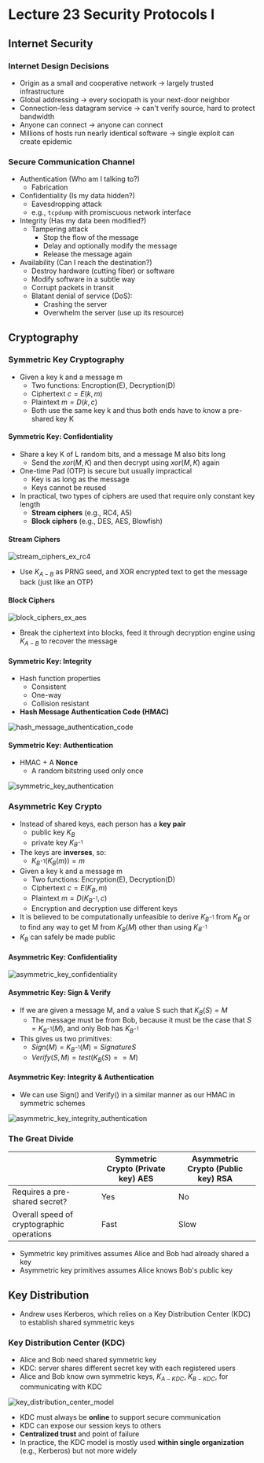 # Lecture 23 Security Protocols I

## Internet Security

### Internet Design Decisions

* Origin as a small and cooperative network -> largely trusted infrastructure
* Global addressing -> every sociopath is your next-door neighbor
* Connection-less datagram service -> can't verify source, hard to protect bandwidth
* Anyone can connect -> anyone can connect
* Millions of hosts run nearly identical software -> single exploit can create epidemic

### Secure Communication Channel

* Authentication (Who am I talking to?)
  * Fabrication
* Confidentiality (Is my data hidden?)
  * Eavesdropping attack
  * e.g., `tcpdump` with promiscuous network interface
* Integrity (Has my data been modified?)
  * Tampering attack
    * Stop the flow of the message
    * Delay and optionally modify the message
    * Release the message again
* Availability (Can I reach the destination?)
  * Destroy hardware (cutting fiber) or software
  * Modify software in a subtle way
  * Corrupt packets in transit
  * Blatant denial of service (DoS):
    * Crashing the server
    * Overwhelm the server (use up its resource)

## Cryptography

### Symmetric Key Cryptography

* Given a key k and a message m
  * Two functions: Encroption(E), Decryption(D)
  * Ciphertext $c = E(k,m)$
  * Plaintext $m = D(k,c)$
  * Both use the same key k and thus both ends have to know a pre-shared key K

#### Symmetric Key: Confidentiality

* Share a key K of L random bits, and a message M also bits long
  * Send the $xor(M,K)$ and then decrypt using $xor(M,K)$ again
* One-time Pad (OTP) is secure but usually impractical
  * Key is as long as the message
  * Keys cannot be reused
* In practical, two types of ciphers are used that require only constant key length
  * **Stream ciphers** (e.g., RC4, A5)
  * **Block ciphers** (e.g., DES, AES, Blowfish)

#### Stream Ciphers

![stream_ciphers_ex_rc4](images/lecture22-security1/stream_ciphers_ex_rc4.png)

* Use $K_{A-B}$ as PRNG seed, and XOR encrypted text to get the message back (just like an OTP)

#### Block Ciphers

![block_ciphers_ex_aes](images/lecture22-security1/block_ciphers_ex_aes.png)

* Break the ciphertext into blocks, feed it through decryption engine using $K_{A-B}$ to recover the message

#### Symmetric Key: Integrity

* Hash function properties
  * Consistent
  * One-way
  * Collision resistant
* **Hash Message Authentication Code (HMAC)**

![hash_message_authentication_code](images/lecture22-security1/hash_message_authentication_code.png)

#### Symmetric Key: Authentication

* HMAC + A **Nonce**
  * A random bitstring used only once

![symmetric_key_authentication](images/lecture22-security1/symmetric_key_authentication.png)

### Asymmetric Key Crypto

* Instead of shared keys, each person has a **key pair**
  * public key $K_B$
  * private key $K_{B^{-1}}$
* The keys are **inverses**, so:
  * $K_{B^{-1}}(K_B(m))=m$
* Given a key k and a message m
  * Two functions: Encryption(E), Decryption(D)
  * Ciphertext $c = E(K_B,m)$
  * Plaintext $m = D(K_{B^{-1}},c)$
  * Encryption and decryption use different keys
* It is believed to be computationally unfeasible to derive $K_{B^{-1}}$ from $K_B$ or to find any way to get M from $K_B(M)$ other than using $K_{B^{-1}}$
* $K_B$ can safely be made public

#### Asymmetric Key: Confidentiality

![asymmetric_key_confidentiality](images/lecture22-security1/asymmetric_key_confidentiality.png)

#### Asymmetric Key: Sign & Verify

* If we are given a message M, and a value S such that $K_B(S) = M$
  * The message must be from Bob, because it must be the case that $S = K_{B^{-1}}(M)$, and only Bob has $K_{B^{-1}}$
* This gives us two primitives:
  * $Sign(M) = K_{B^{-1}}(M) = Signature S$
  * $Verify(S,M) = test(K_B(S)==M)$

#### Asymmetric Key: Integrity & Authentication

* We can use Sign() and Verify() in a similar manner as our HMAC in symmetric schemes

![asymmetric_key_integrity_authentication](images/lecture22-security1/asymmetric_key_integrity_authentication.png)

### The Great Divide

|                                           | Symmetric Crypto (Private key) AES | Asymmetric Crypto (Public key) RSA |
| ----------------------------------------- | ---------------------------------- | ---------------------------------- |
| Requires a pre-shared secret?             | Yes                                | No                                 |
| Overall speed of cryptographic operations | Fast                               | Slow                               |

* Symmetric key primitives assumes Alice and Bob had already shared a key
* Asymmetric key primitives assumes Alice knows Bob's public key

## Key Distribution

* Andrew uses Kerberos, which relies on a Key Distribution Center (KDC) to establish shared symmetric keys

### Key Distribution Center (KDC)

* Alice and Bob need shared symmetric key
* KDC: server shares different secret key with each registered users
* Alice and Bob know own symmetric keys, $K_{A-KDC}$, $K_{B-KDC}$, for communicating with KDC

![key_distribution_center_model](images/lecture22-security1/key_distribution_center_model.png)

* KDC must always be **online** to support secure communication
* KDC can expose our session keys to others
* **Centralized trust** and point of failure
* In practice, the KDC model is mostly used **within single organization** (e.g., Kerberos) but not more widely
